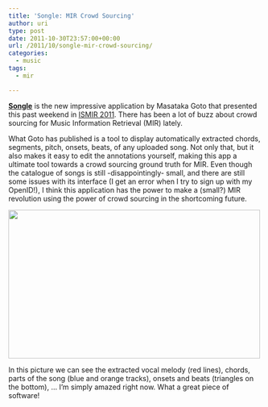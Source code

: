 ```yaml
---
title: 'Songle: MIR Crowd Sourcing'
author: uri
type: post
date: 2011-10-30T23:57:00+00:00
url: /2011/10/songle-mir-crowd-sourcing/
categories:
  - music
tags:
  - mir

---
```

[**Songle**][1] is the new impressive application by Masataka Goto that presented this past weekend in [ISMIR 2011][2]. There has been a lot of buzz about crowd sourcing for Music Information Retrieval (MIR) lately. 

What Goto has published is a tool to display automatically extracted chords, segments, pitch, onsets, beats, of any uploaded song. Not only that, but it also makes it easy to edit the annotations yourself, making this app a ultimate tool towards a crowd sourcing ground truth for MIR. Even though the catalogue of songs is still -disappointingly- small, and there are still some issues with its interface (I get an error when I try to sign up with my OpenID!), I think this application has the power to make a (small?) MIR revolution using the power of crowd sourcing in the shortcoming future.

[<img src="/wp-content/uploads/2011/10/Screen-Shot-2011-10-30-at-7.41.54-PM-500x295.png" alt="" title="Screen Shot 2011-10-30 at 7.41.54 PM" width="500" height="295" class="aligncenter size-medium wp-image-1316" />][3]

In this picture we can see the extracted vocal melody (red lines), chords, parts of the song (blue and orange tracks), onsets and beats (triangles on the bottom), &#8230; I&#8217;m simply amazed right now. What a great piece of software!

 [1]: http://songle.jp/
 [2]: http://ismir2011.ismir.net/
 [3]: /wp-content/uploads/2011/10/Screen-Shot-2011-10-30-at-7.41.54-PM.png